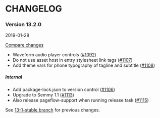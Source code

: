 # CHANGELOG

### Version 13.2.0

2019-01-28

[Compare changes](https://github.com/codevise/pageflow/compare/13-1-stable...v13.2.0)

- Waveform audio player controls
  ([#1092](https://github.com/codevise/pageflow/pull/1092))
- Do not use asset host in entry stylesheet link tags
  ([#1107](https://github.com/codevise/pageflow/pull/1107))
- Add theme vars for phone typography of tagline and subtitle
  ([#1108](https://github.com/codevise/pageflow/pull/1108))
  
##### Internal
- Add package-lock.json to version control
  ([#1106](https://github.com/codevise/pageflow/pull/1106))
- Upgrade to Semmy 1.1
  ([#1113](https://github.com/codevise/pageflow/pull/1113))
- Also release pageflow-support when running release task
  ([#1115](https://github.com/codevise/pageflow/pull/1115))

See
[13-1-stable branch](https://github.com/codevise/pageflow/blob/13-1-stable/CHANGELOG.md)
for previous changes.
